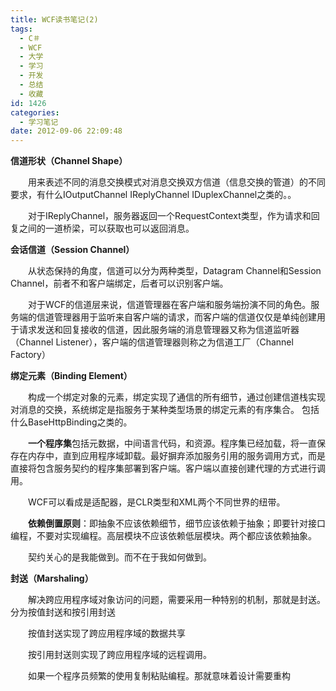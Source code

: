 ```yaml
---
title: WCF读书笔记(2)
tags:
  - C＃
  - WCF
  - 大学
  - 学习
  - 开发
  - 总结
  - 收藏
id: 1426
categories:
  - 学习笔记
date: 2012-09-06 22:09:48
---
```


**信道形状（Channel Shape）**

　　用来表述不同的消息交换模式对消息交换双方信道（信息交换的管道）的不同要求，有什么IOutputChannel IReplyChannel IDuplexChannel之类的。。

　　对于IReplyChannel，服务器返回一个RequestContext类型，作为请求和回复之间的一道桥梁，可以获取也可以返回消息。

**会话信道（Session Channel）**

　　从状态保持的角度，信道可以分为两种类型，Datagram Channel和Session Channel，前者不和客户端绑定，后者可以识别客户端。

　　对于WCF的信道层来说，信道管理器在客户端和服务端扮演不同的角色。服务端的信道管理器用于监听来自客户端的请求，而客户端的信道仅仅是单纯创建用于请求发送和回复接收的信道，因此服务端的消息管理器又称为信道监听器（Channel Listener），客户端的信道管理器则称之为信道工厂（Channel Factory）

**绑定元素（Binding Element）**

　　构成一个绑定对象的元素，绑定实现了通信的所有细节，通过创建信道栈实现对消息的交换，系统绑定是指服务于某种类型场景的绑定元素的有序集合。 包括什么BaseHttpBinding之类的。

　　**一个程序集**包括元数据，中间语言代码，和资源。程序集已经加载，将一直保存在内存中，直到应用程序域卸载。最好摒弃添加服务引用的服务调用方式，而是直接将包含服务契约的程序集部署到客户端。客户端以直接创建代理的方式进行调用。

　　WCF可以看成是适配器，是CLR类型和XML两个不同世界的纽带。

　　**依赖倒置原则**：即抽象不应该依赖细节，细节应该依赖于抽象；即要针对接口编程，不要对实现编程。高层模块不应该依赖低层模块。两个都应该依赖抽象。

　　契约关心的是我能做到。而不在于我如何做到。

**封送（Marshaling）**

　　解决跨应用程序域对象访问的问题，需要采用一种特别的机制，那就是封送。分为按值封送和按引用封送

　　按值封送实现了跨应用程序域的数据共享

　　按引用封送则实现了跨应用程序域的远程调用。

　　如果一个程序员频繁的使用复制粘贴编程。那就意味着设计需要重构